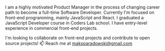I am a highly motivated Product Manager in the process of changing career path to become a full-time Software Developer.
Currently I'm focused on front-end programming, mainly JavaScript and React.
I graduated a JavaScript Developer course in Coders Lab school.
I have entry-level experience in commercial front-end projects.

I'm looking to collaborate on front-end projects and contribute to open source projects!
📫 Reach me at maksparadowski@gmail.com

<!---
- 👋 Hi, I’m @MuGen9
- 👀 I’m interested in ...
- 🌱 I’m currently learning ...
- 💞️ I’m looking to collaborate on ...
- 📫 How to reach me ...
--->

<!---
MuGen9/MuGen9 is a ✨ special ✨ repository because its `README.md` (this file) appears on your GitHub profile.
You can click the Preview link to take a look at your changes.
--->
